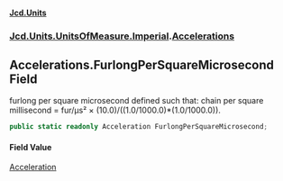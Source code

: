 #### [Jcd.Units](index.md 'index')
### [Jcd.Units.UnitsOfMeasure.Imperial](Jcd.Units.UnitsOfMeasure.Imperial.md 'Jcd.Units.UnitsOfMeasure.Imperial').[Accelerations](Accelerations.md 'Jcd.Units.UnitsOfMeasure.Imperial.Accelerations')

## Accelerations.FurlongPerSquareMicrosecond Field

furlong per square microsecond defined such that: chain per square millisecond = fur/μs² ×
(10.0)/((1.0/1000.0)*(1.0/1000.0)).

```csharp
public static readonly Acceleration FurlongPerSquareMicrosecond;
```

#### Field Value
[Acceleration](Acceleration.md 'Jcd.Units.UnitTypes.Acceleration')